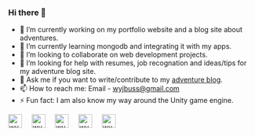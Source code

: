 ### Hi there 👋

<!--
**Wyjbuss/Wyjbuss** is a ✨ _special_ ✨ repository because its `README.md` (this file) appears on your GitHub profile.
-->

- 🔭 I’m currently working on my portfolio website and a blog site about adventures.
- 🌱 I’m currently learning mongodb and integrating it with my apps.
- 👯 I’m looking to collaborate on web development projects.
- 🤔 I’m looking for help with resumes, job recognation and ideas/tips for my adventure blog site.
- 💬 Ask me if you want to write/contribute to my [adventure blog](https://shel-wy-blog.herokuapp.com/). 
- 📫 How to reach me: Email - wyjbuss@gmail.com
- ⚡ Fun fact: I am also know my way around the Unity game engine.

<p align="left">

<a href="https://twitter.com/BussellWyatt" target="blank"><img align="center" src="https://cdn.jsdelivr.net/npm/simple-icons@3.0.1/icons/twitter.svg" alt="wyattBussell" height="28" width="28" /></a>&nbsp;&nbsp;&nbsp;&nbsp;
<a href="https://www.linkedin.com/in/wyatt-bussell-3810b3141/" target="blank"><img align="center" src="https://cdn.jsdelivr.net/npm/simple-icons@3.0.1/icons/linkedin.svg" alt="wyattBussell" height="28" width="28" /></a>&nbsp;&nbsp;&nbsp;&nbsp;
<a href="https://stackoverflow.com/users/14131508/wyatt-bussell" target="blank"><img align="center" src="https://cdn.jsdelivr.net/npm/simple-icons@3.0.1/icons/stackoverflow.svg" alt="wyattBussell" height="28" width="28" /></a>&nbsp;&nbsp;&nbsp;&nbsp;
<a href="https://www.instagram.com/wyattbussell/" target="blank"><img align="center" src="https://cdn.jsdelivr.net/npm/simple-icons@3.0.1/icons/instagram.svg" alt="wyattBussell" height="28" width="28" /></a>&nbsp;&nbsp;&nbsp;&nbsp;
<a href="https://www.instagram.com/wyattbussell/" target="blank"><img align="center" src="https://cdn.jsdelivr.net/npm/simple-icons@3.0.1/icons/facebook.svg" alt="wyattBussell" height="28" width="28" /></a>&nbsp;&nbsp;&nbsp;&nbsp;
